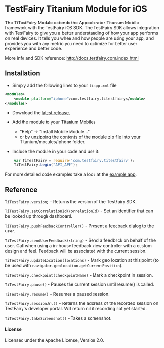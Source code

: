 # TestFairy Titanium Module for iOS

The TiTestFairy Module extends the Appcelerator Titanium Mobile framework with the TestFairy iOS SDK. The TestFairy SDK allows integration with TestFairy to give you a better understanding of how your app performs on real devices. It tells you when and how people are using your app, and provides you with any metric you need to optimize for better user experience and better code.

More info and SDK reference: http://docs.testfairy.com/index.html

## Installation

* Simply add the following lines to your `tiapp.xml` file:
```xml
<modules>
	<module platform="iphone">com.testfairy.titestfairy</module> 
</modules>
```

* Download the [latest release.](https://github.com/testfairy/ti.testfairy/releases/latest/)

* Add the module to your Titanium Mobiles
  - “Help” -> "Install Mobile Module..." 
  - or by unzipping the contents of the module zip file into your Titanium/modules/iphone folder.

* Include the module in your code and use it:

```javascript
	var TiTestFairy = require('com.testfairy.titestfairy');
	TiTestFairy.begin("API_APP");
```

For more detailed code examples take a look at the [example app](https://github.com/testfairy/ti.testfairy/blob/feat-readme/example/app.js).

## Reference

`TiTestFairy.version;` - Returns the version of the TestFairy SDK.

`TiTestFairy.setCorrelationId(correlationId)` - Set an identifier that can be looked up through dashboard.

`TiTestFairy.pushFeedbackController()` - Present a feedback dialog to the user.

`TiTestFairy.sendUserFeedback(string)` - Send a feedback on behalf of the user. Call when using a in-house feedback view controller with a custom design and feel. Feedback will be associated with the current session.

`TiTestFairy.updateLocation(locations)` - Mark geo location at this point (to be used with `navigator.geolocation.getCurrentPosition`).

`TiTestFairy.checkpoint(checkpointName)` - Mark a checkpoint in session.

`TiTestFairy.pause()` - Pauses the current session until resume() is called.

`TiTestFairy.resume()` - Resumes a paused session.

`TiTestFairy.sessionUrl()` - Returns the address of the recorded session on TestFairy's developer portal. Will return nil if recording not yet started.

`TiTestFairy.takeScreenshot()` - Takes a screenshot.


#### License

Licensed under the Apache License, Version 2.0.
